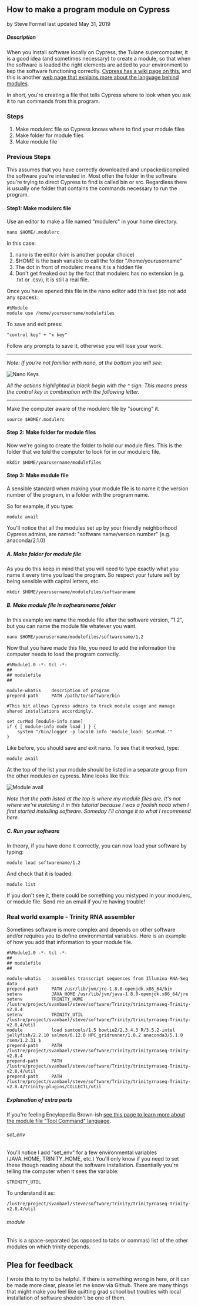 ## How to make a program module on Cypress

by Steve Formel
last updated May 31, 2019

##### Description

When you install software locally on Cypress, the Tulane supercomputer, it is a good idea (and sometimes necessary) to create a module, so that when the software is loaded the right elements are added to your environment to kep the software functioning correctly.  [Cypress has a wiki page on this](https://wiki.hpc.tulane.edu/trac/wiki/cypress/ModuleCommand), and this is another [web page that explains more about the language behind modules](http://modules.sourceforge.net/man/modulefile.html).

In short, you're creating a file that tells Cypress where to look when you ask it to run commands from this program.

### Steps

1. Make modulerc file so Cypress knows where to find your module files
2. Make folder for module files
3. Make module file

### Previous Steps

This assumes that you have correctly downloaded and unpacked/compiled the software you're interested in.  Most often the folder in the software you're trying to direct Cypress to find is called bin or src.  Regardless there is usually one folder that contains the commands necessary to run the program.

#### Step1: Make modulerc file

Use an editor to make a file named "modulerc" in your home directory.  

	nano $HOME/.modulerc
	
In this case:

1. nano is the editor (vim is another popular choice)
2. $HOME is the bash variable to call the folder "/home/yourusername"
3. The dot in front of modulerc means it is a hidden file 
4. Don't get freaked out by the fact that modulerc has no extension (e.g. .txt or .csv), it is still a real file.

	

Once you have opened this file in the nano editor add this text (do not add any spaces):

	#%Module
	module use /home/yourusername/modulefiles

To save and exit press:

	"control key" + "x key"


Follow any prompts to save it, otherwise you will lose your work.
	
___

*Note: If you're not familiar with nano, at the bottom you will see:*

![Nano Keys](images/nanocommands.png)

*All the actions highlighted in black begin with the ^ sign.  This means press the control key in combination with the following letter.*
	
___

Make the computer aware of the modulerc file by "sourcing" it.

	source $HOME/.modulerc

#### Step 2: Make folder for module files

Now we're going to create the folder to hold our module files.  This is the folder that we told the computer to look for in our modulerc file.

	mkdir $HOME/yourusername/modulefiles
	
#### Step 3: Make module file

A sensible standard when making your module file is to name it the version number of the program, in a folder with the program name.

So for example, if you type:

	module avail
	
You'll notice that all the modules set up by your friendly neighborhood Cypress admins, are named: "software name/version number" (e.g. anaconda/2.1.0)

##### A. Make folder for module file

As you do this keep in mind that you will need to type exactly what you name it every time you load the program.  So respect your future self by being sensible with capital letters, etc.

	mkdir $HOME/yourusername/modulefiles/softwarename
	
##### B. Make module file in softwarename folder

In this example we name the module file after the software version, "1.2", but you can name the module file whatever you want.

	nano $HOME/yourusername/modulefiles/softwarename/1.2

Now that you have made this file, you need to add the information the computer needs to load the program correctly.

	#%Module1.0 -*- tcl -*-
	##
	## modulefile
	##

	module-whatis    description of program
	prepend-path     PATH /path/to/software/bin

	#This bit allows Cypress admins to track module usage and manage shared installations accordingly.
	
	set curMod [module-info name]
	if { [ module-info mode load ] } {
    	system "/bin/logger -p local0.info 'module_load: $curMod.'"
	}

Like before, you should save and exit nano.  To see that it worked, type:

	module avail
	
At the top of the list your module should be listed in a separate group from the other modules on cypress.  Mine looks like this:

![Module avail](images/modulelist.png)

*Note that the path listed at the top is where my module files are.  It's not where we're installing it in this tutorial because I was a foolish noob when I first started installing software.  Someday I'll change it to what I recommend here.*

##### C. Run your software

In theory, if you have done it correctly, you can now load your software by typing:

	module load softwarename/1.2
	
And check that it is loaded:

	module list
	
If you don't see it, there could be something you mistyped in your modulerc, or module file.  Send me an email if you're having trouble!


### Real world example - Trinity RNA assembler

Sometimes software is more complex and depends on other software and/or requires you to define environmental variables.  Here is an example of how you add that information to your module file. 

	#%Module1.0 -*- tcl -*-
	##
	## modulefile
	##

	module-whatis    assembles transcript sequences from Illumina RNA-Seq data
	prepend-path     PATH /usr/lib/jvm/jre-1.8.0-openjdk.x86_64/bin
	setenv           JAVA_HOME /usr/lib/jvm/java-1.8.0-openjdk.x86_64/jre
	setenv           TRINITY_HOME /lustre/project/svanbael/steve/software/Trinity/trinityrnaseq-Trinity-v2.8.4
	setenv           TRINITY_UTIL /lustre/project/svanbael/steve/software/Trinity/trinityrnaseq-Trinity-v2.8.4/util
	module           load samtools/1.5 bowtie2/2.3.4.3 R/3.5.2-intel jellyfish/2.2.10 salmon/0.12.0 HPC_gridrunner/1.0.2 anaconda3/5.1.0 rsem/1.2.31 $
	prepend-path     PATH /lustre/project/svanbael/steve/software/Trinity/trinityrnaseq-Trinity-v2.8.4
	prepend-path     PATH /lustre/project/svanbael/steve/software/Trinity/trinityrnaseq-Trinity-v2.8.4/util
	prepend-path     PATH /lustre/project/svanbael/steve/software/Trinity/trinityrnaseq-Trinity-v2.8.4/trinity-plugins/COLLECTL/util
	
##### Explanation of extra parts

If you're feeling Encylopedia Brown-ish [see this page to learn more about the module file "Tool Command" language](http://modules.sourceforge.net/man/modulefile.html).

###### set_env

You'll notice I add "set_env" for a few environmental variables (JAVA_HOME, TRINITY_HOME, etc.)  You'll only know if you need to set these though reading about the software installation.  Essentially you're telling the computer when it sees the variable:

	$TRINITY_UTIL
	
To understand it as:

	/lustre/project/svanbael/steve/software/Trinity/trinityrnaseq-Trinity-v2.8.4/util

###### module

This is a space-separated (as opposed to tabs or commas) list of the other modules on which trinity depends.


## Plea for feedback

I wrote this to try to be helpful.  If there is something wrong in here, or it can be made more clear, please let me know via Github.  There are many things that might make you feel like quitting grad school but troubles with local installation of software shouldn't be one of them.
